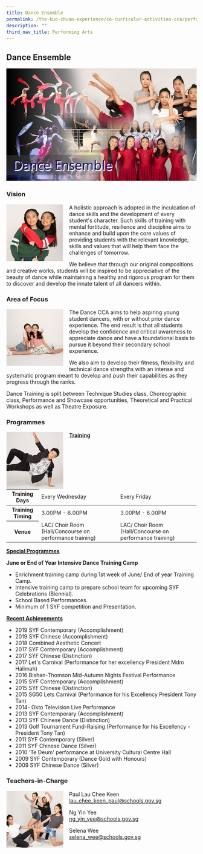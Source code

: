 ```yaml
---
title: Dance Ensemble
permalink: /the-kuo-chuan-experience/co-curricular-activities-cca/performing-arts/dance-ensemble/
description: ""
third_nav_title: Performing Arts
---
```

## Dance Ensemble

![](/images/The%20Kuo%20Chuan%20Experience/CCA/Dance%20Ensemble/DanceEnsemble.jpg)


### Vision

<img src="/images/The%20Kuo%20Chuan%20Experience/CCA/Dance%20Ensemble/dance1.jpg" style="width:30%;margin-right:15px;" align = "left">


A holistic approach is adopted in the inculcation of dance skills and the development of every student's character. Such skills of training with mental fortitude, resilience and discipline aims to enhance and build upon the core values of providing students with the relevant knowledge, skills and values that will help them face the challenges of tomorrow.

  

We believe that through our original compositions and creative works, students will be inspired to be appreciative of the beauty of dance while maintaining a healthy and rigorous program for them to discover and develop the innate talent of all dancers within.

### Area of Focus

<img src="/images/The%20Kuo%20Chuan%20Experience/CCA/Dance%20Ensemble/dance2.jpg" style="width:30%;margin-right:15px;" align = "left">

The Dance CCA aims to help aspiring young student dancers, with or without prior dance experience. The end result is that all students develop the confidence and critical awareness to appreciate dance and have a foundational basis to pursue it beyond their secondary school experience.

  

We also aim to develop their fitness, flexibility and technical dance strengths with an intense and systematic program meant to develop and push their capabilities as they progress through the ranks.

  

Dance Training is split between Technique Studies class, Choreographic class, Performance and Showcase opportunities, Theoretical and Practical Workshops as well as Theatre Exposure.

### Programmes

<img src="/images/The%20Kuo%20Chuan%20Experience/CCA/Dance%20Ensemble/dance3.jpg" style="width:30%;margin-right:15px;" align = "left">

**<u>Training</u>**

<table>
<thead>
  <tr>
    <th>Training Days</th>
    <td>Every Wednesday</td>
    <td>Every Friday</td>
  </tr>
</thead>
<tbody>
  <tr>
    <th> Training Timing</th>
    <td>3.00PM - 6.00PM</td>
    <td>3.00PM - 6.00PM</td>
  </tr>
  <tr>
    <th> Venue</th>
    <td>LAC/ Choir Room (Hall/Concourse on performance training) </td>
    <td>LAC/ Choir Room (Hall/Concourse on performance training) </td>
  </tr>
</tbody>
</table>

**<u>Special Programmes</u>**

**June or End of Year Intensive Dance Training Camp**  

*   Enrichment training camp during 1st week of June/ End of year Training Camp.
*   Intensive training camp to prepare school team for upcoming SYF Celebrations (Biennial).
*   School Based Performances.
*   Minimum of 1 SYF competition and Presentation.

**<u>Recent Achievements</u>**

*   2019 SYF Contemporary (Accomplishment)
*   2019 SYF Chinese (Accomplishment)
*   2018 Combined Aesthetic Concert 
*   2017 SYF Contemporary (Accomplishment)
*   2017 SYF Chinese (Distinction)
*   2017 Let's Carnival (Performance for her excellency President Mdm Halimah)
*   2016 Bishan-Thomson Mid-Autumn Nights Festival Performance
*   2015 SYF Contemporary (Accomplishment)
*   2015 SYF Chinese (Distinction)
*   2015 SG50 Lets Carnival (Performance for his Excellency President Tony Tan)
*   2014- Okto Television Live Performance
*   2013 SYF Contemporary (Accomplishment)
*   2013 SYF Chinese Dance (Distinction)
*   2013 Golf Tournament Fund-Raising (Performance for his Excellency - President Tony Tan)
*   2011 SYF Contemporary (Silver)
*   2011 SYF Chinese Dance (Silver)
*   2010 'Te Deum' performance at University Cultural Centre Hall
*   2009 SYF Contemporary (Dance Gold with Honours)
*   2009 SYF Chinese Dance (Silver)

### Teachers-in-Charge

<img src="/images/The%20Kuo%20Chuan%20Experience/CCA/Dance%20Ensemble/dance4.jpg" style="width:30%;margin-right:15px;" align = "left">

Paul Lau Chee Keen<br>
<a href="mailto:lau_chee_keen_paul@schools.gov.sg">lau_chee_keen_paul@schools.gov.sg</a>

Ng Yin Yee<br>
<a href="mailto:ng_yin_yee@schools.gov.sg">ng_yin_yee@schools.gov.sg</a>

Selena Wee<br>
<a href="mailto:selena_wee@schools.gov.sg">selena_wee@schools.gov.sg</a>
